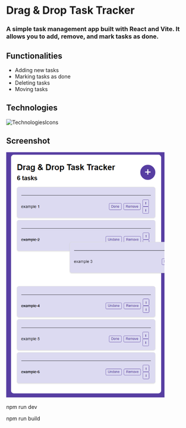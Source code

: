 # Drag & Drop Task Tracker

### A simple task management app built with React and Vite. It allows you to add, remove, and mark tasks as done.

## Functionalities

- Adding new tasks
- Marking tasks as done
- Deleting tasks
- Moving tasks

## Technologies

![TechnologiesIcons](https://skillicons.dev/icons?i=html,css,js,react,vite,git,vscode)

## Screenshot

![Screenshot](https://github.com/RobFyd/Task-Tracker/blob/main/public/tasktrack.png)

npm run dev

npm run build
